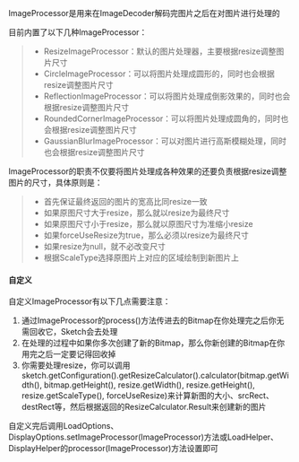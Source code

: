 ImageProcessor是用来在ImageDecoder解码完图片之后在对图片进行处理的

目前内置了以下几种ImageProcessor：
>* ResizeImageProcessor：默认的图片处理器，主要根据resize调整图片尺寸
>* CircleImageProcessor：可以将图片处理成圆形的，同时也会根据resize调整图片尺寸
>* ReflectionImageProcessor：可以将图片处理成倒影效果的，同时也会根据resize调整图片尺寸
>* RoundedCornerImageProcessor：可以将图片处理成圆角的，同时也会根据resize调整图片尺寸
>* GaussianBlurImageProcessor：可以对图片进行高斯模糊处理，同时也会根据resize调整图片尺寸

ImageProcessor的职责不仅要将图片处理成各种效果的还要负责根据resize调整图片的尺寸，具体原则是：
>* 首先保证最终返回的图片的宽高比同resize一致
>* 如果原图尺寸大于resize，那么就以resize为最终尺寸
>* 如果原图尺寸小于resize，那么就以原图尺寸为准缩小resize
>* 如果forceUseResize为true，那么必须以resize为最终尺寸
>* 如果resize为null，就不必改变尺寸
>* 根据ScaleType选择原图片上对应的区域绘制到新图片上

#### 自定义
自定义ImageProcessor有以下几点需要注意：

1. 通过ImageProcessor的process()方法传进去的Bitmap在你处理完之后你无需回收它，Sketch会去处理
2. 在处理的过程中如果你多次创建了新的Bitmap，那么你新创建的Bitmap在你用完之后一定要记得回收掉
3. 你需要处理resize，你可以调用sketch.getConfiguration().getResizeCalculator().calculator(bitmap.getWidth(), bitmap.getHeight(), resize.getWidth(), resize.getHeight(), resize.getScaleType(), forceUseResize)来计算新图的大小、srcRect、destRect等，然后根据返回的ResizeCalculator.Result来创建新的图片

自定义完后调用LoadOptions、DisplayOptions.setImageProcessor(ImageProcessor)方法或LoadHelper、DisplayHelper的processor(ImageProcessor)方法设置即可
